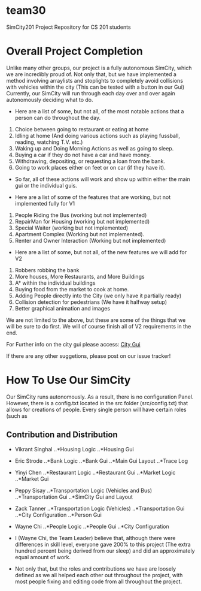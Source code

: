 team30
======

SimCity201 Project Repository for CS 201 students

# Overall Project Completion

Unlike many other groups, our project is a fully autonomous SimCity, which we are incredibly proud of. 
Not only that, but we have implemented a method involving arraylists and stoplights to completely avoid collisions with vehicles within the city (This can be tested with a button in our Gui)
Currently, our SimCity will run through each day over and over again autonomously deciding what to do.
+ Here are a list of some, but not all, of the most notable actions that a person can do throughout the day.
1. Choice between going to restaurant or eating at home
2. Idling at home (And doing various actions such as playing fussball, reading, watching T.V. etc.) 
3. Waking up and Doing Morning Actions as well as going to sleep.
4. Buying a car if they do not have a car and have money.
5. Withdrawing, depositing, or requesting a loan from the bank.
6. Going to work places either on feet or on car (if they have it).

+ So far, all of these actions will work and show up within either the main gui or the individual guis.

+ Here are a list of some of the features that are working, but not implemented fully for V1
1. People Riding the Bus (working but not implemented)
2. RepairMan for Housing (working but not implemented)
3. Special Waiter (working but not implemented)
4. Apartment Complex (Working but not implemented).
5. Renter and Owner Interaction (Working but not implemented)

+ Here are a list of some, but not all, of the new features we will add for V2
1. Robbers robbing the bank
2. More houses, More Restaurants, and More Buildings
3. A* within the individual buildings
4. Buying food from the market to cook at home.
5. Adding People directly into the City (we only have it partially ready)
6. Collision detection for pedestrians (We have it halfway setup)
7. Better graphical animation and images

We are not limited to the above, but these are some of the things that we will be sure to do first. We will of course finish all of V2 requirements in the end. 

For Further info on the city gui please access: [City Gui](https://github.com/usc-csci201-fall2013/team30/wiki/City-GUI)

If there are any other suggetions, please post on our issue tracker!

# How To Use Our SimCity

Our SimCity runs autonomously. As a result, there is no configuration Panel.
However, there is a config.txt located in the src folder (src/config.txt) that allows for creations of people. 
Every single person will have certain roles (such as 



## Contribution and Distribution

+ Vikrant Singhal
..*Housing Logic
..*Housing Gui
+ Eric Strode
..*Bank Logic
..*Bank Gui
..*Main Gui Layout
..*Trace Log
+ Yinyi Chen
..*Restaurant Logic
..*Restaurant Gui
..*Market Logic
..*Market Gui
+ Peppy Sisay
..*Transportation Logic (Vehicles and Bus)
..*Transportation Gui
..*SimCity Gui and Layout
+ Zack Tanner
..*Transportation Logic (Vehicles)
..*Transportation Gui
..*City Configuration
..*Person Gui
+ Wayne Chi
..*People Logic
..*People Gui
..*City Configuration

+ I (Wayne Chi, the Team Leader) believe that, although there were differences in skill level, everyone gave 200%  to this project (The extra hundred percent being derived from our sleep) and did an approximately equal amount of work.
+ Not only that, but the roles and contributions we have are loosely defined as we all helped each other out throughout the project, with most people fixing and editing code from all throughout the project.


